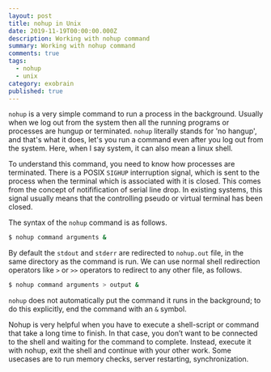```yaml
---
layout: post
title: nohup in Unix
date: 2019-11-19T00:00:00.000Z
description: Working with nohup command
summary: Working with nohup command
comments: true
tags:
  - nohup
  - unix
category: exobrain
published: true
---
```


`nohup` is a very simple command to run a process in the background. Usually when we log out from the system then all the running programs or processes are hungup or terminated. `nohup` literally stands for 'no hangup', and that's what it does, let's you run a command even after you log out from the system. Here, when I say system, it can also mean a linux shell. 

To understand this command, you need to know how processes are terminated. There is a POSIX `SIGHUP` interruption signal, which is sent to the process when the terminal which is associated with it is closed. This comes from the concept of notifification of serial line drop. In existing systems, this signal usually means that the controlling pseudo or virtual terminal has been closed.

The syntax of the `nohup` command is as follows.
```bash
$ nohup command arguments &
```

By default the `stdout` and `stderr` are redirected to `nohup.out` file, in the same directory as the command is run. We can use normal shell redirection operators like `>` or `>>` operators to redirect to any other file, as follows.
```bash
$ nohup command arguments > output &
```

`nohup` does not automatically put the command it runs in the background; to do this explicitly, end the command with an `&` symbol.

Nohup is very helpful when you have to execute a shell-script or command that take a long time to finish. In that case, you don’t want to be connected to the shell and waiting for the command to complete. Instead, execute it with nohup, exit the shell and continue with your other work. Some usecases are to run memory checks, server restarting, synchronization.
